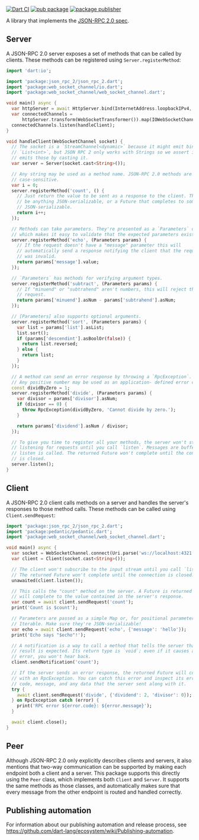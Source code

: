 [![Dart CI](https://github.com/dart-lang/json_rpc_2/actions/workflows/test-package.yml/badge.svg)](https://github.com/dart-lang/json_rpc_2/actions/workflows/test-package.yml)
[![pub package](https://img.shields.io/pub/v/json_rpc_2.svg)](https://pub.dev/packages/json_rpc_2)
[![package publisher](https://img.shields.io/pub/publisher/json_rpc_2.svg)](https://pub.dev/packages/json_rpc_2/publisher)

A library that implements the [JSON-RPC 2.0 spec][spec].

[spec]: https://www.jsonrpc.org/specification

## Server

A JSON-RPC 2.0 server exposes a set of methods that can be called by clients.
These methods can be registered using `Server.registerMethod`:

```dart
import 'dart:io';

import 'package:json_rpc_2/json_rpc_2.dart';
import 'package:web_socket_channel/io.dart';
import 'package:web_socket_channel/web_socket_channel.dart';

void main() async {
  var httpServer = await HttpServer.bind(InternetAddress.loopbackIPv4, 4321);
  var connectedChannels =
      httpServer.transform(WebSocketTransformer()).map(IOWebSocketChannel.new);
  connectedChannels.listen(handleClient);
}

void handleClient(WebSocketChannel socket) {
  // The socket is a `StreamChannel<dynamic>` because it might emit binary
  // `List<int>`, but JSON RPC 2 only works with Strings so we assert it only
  // emits those by casting it.
  var server = Server(socket.cast<String>());

  // Any string may be used as a method name. JSON-RPC 2.0 methods are
  // case-sensitive.
  var i = 0;
  server.registerMethod('count', () {
    // Just return the value to be sent as a response to the client. This can
    // be anything JSON-serializable, or a Future that completes to something
    // JSON-serializable.
    return i++;
  });

  // Methods can take parameters. They're presented as a `Parameters` object
  // which makes it easy to validate that the expected parameters exist.
  server.registerMethod('echo', (Parameters params) {
    // If the request doesn't have a "message" parameter this will
    // automatically send a response notifying the client that the request
    // was invalid.
    return params['message'].value;
  });

  // `Parameters` has methods for verifying argument types.
  server.registerMethod('subtract', (Parameters params) {
    // If "minuend" or "subtrahend" aren't numbers, this will reject the
    // request.
    return params['minuend'].asNum - params['subtrahend'].asNum;
  });

  // [Parameters] also supports optional arguments.
  server.registerMethod('sort', (Parameters params) {
    var list = params['list'].asList;
    list.sort();
    if (params['descendint'].asBoolOr(false)) {
      return list.reversed;
    } else {
      return list;
    }
  });

  // A method can send an error response by throwing a `RpcException`.
  // Any positive number may be used as an application- defined error code.
  const dividByZero = 1;
  server.registerMethod('divide', (Parameters params) {
    var divisor = params['divisor'].asNum;
    if (divisor == 0) {
      throw RpcException(dividByZero, 'Cannot divide by zero.');
    }

    return params['dividend'].asNum / divisor;
  });

  // To give you time to register all your methods, the server won't start
  // listening for requests until you call `listen`. Messages are buffered until
  // listen is called. The returned Future won't complete until the connection
  // is closed.
  server.listen();
}
```

## Client

A JSON-RPC 2.0 client calls methods on a server and handles the server's
responses to those method calls. These methods can be called using
`Client.sendRequest`:

```dart
import 'package:json_rpc_2/json_rpc_2.dart';
import 'package:pedantic/pedantic.dart';
import 'package:web_socket_channel/web_socket_channel.dart';

void main() async {
  var socket = WebSocketChannel.connect(Uri.parse('ws://localhost:4321'));
  var client = Client(socket.cast<String>());

  // The client won't subscribe to the input stream until you call `listen`.
  // The returned Future won't complete until the connection is closed.
  unawaited(client.listen());

  // This calls the "count" method on the server. A Future is returned that
  // will complete to the value contained in the server's response.
  var count = await client.sendRequest('count');
  print('Count is $count');

  // Parameters are passed as a simple Map or, for positional parameters, an
  // Iterable. Make sure they're JSON-serializable!
  var echo = await client.sendRequest('echo', {'message': 'hello'});
  print('Echo says "$echo"!');

  // A notification is a way to call a method that tells the server that no
  // result is expected. Its return type is `void`; even if it causes an
  // error, you won't hear back.
  client.sendNotification('count');

  // If the server sends an error response, the returned Future will complete
  // with an RpcException. You can catch this error and inspect its error
  // code, message, and any data that the server sent along with it.
  try {
    await client.sendRequest('divide', {'dividend': 2, 'divisor': 0});
  } on RpcException catch (error) {
    print('RPC error ${error.code}: ${error.message}');
  }

  await client.close();
}
```

## Peer

Although JSON-RPC 2.0 only explicitly describes clients and servers, it also
mentions that two-way communication can be supported by making each endpoint
both a client and a server. This package supports this directly using the `Peer`
class, which implements both `Client` and `Server`. It supports the same methods
as those classes, and automatically makes sure that every message from the other
endpoint is routed and handled correctly.

## Publishing automation

For information about our publishing automation and release process, see
https://github.com/dart-lang/ecosystem/wiki/Publishing-automation.
